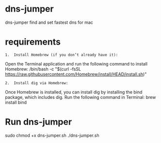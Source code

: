 # dns-jumper
dns-jumper find and set fastest dns for mac
# requirements
	1.	Install Homebrew (if you don’t already have it):
Open the Terminal application and run the following command to install Homebrew:
/bin/bash -c "$(curl -fsSL https://raw.githubusercontent.com/Homebrew/install/HEAD/install.sh)"

	2.	Install dig via Homebrew:
Once Homebrew is installed, you can install dig by installing the bind package, which includes dig. Run the following command in Terminal:
brew install bind

# Run dns-jumper
sudo chmod +x dns-jumper.sh
./dns-jumper.sh
